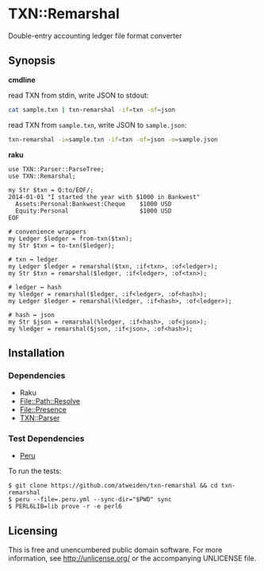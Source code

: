 # TXN::Remarshal

Double-entry accounting ledger file format converter


## Synopsis

**cmdline**

read TXN from stdin, write JSON to stdout:

```sh
cat sample.txn | txn-remarshal -if=txn -of=json
```

read TXN from `sample.txn`, write JSON to `sample.json`:

```sh
txn-remarshal -i=sample.txn -if=txn -of=json -o=sample.json
```

**raku**

```perl6
use TXN::Parser::ParseTree;
use TXN::Remarshal;

my Str $txn = Q:to/EOF/;
2014-01-01 "I started the year with $1000 in Bankwest"
  Assets:Personal:Bankwest:Cheque    $1000 USD
  Equity:Personal                    $1000 USD
EOF

# convenience wrappers
my Ledger $ledger = from-txn($txn);
my Str $txn = to-txn($ledger);

# txn ↔ ledger
my Ledger $ledger = remarshal($txn, :if<txn>, :of<ledger>);
my Str $txn = remarshal($ledger, :if<ledger>, :of<txn>);

# ledger ↔ hash
my %ledger = remarshal($ledger, :if<ledger>, :of<hash>);
my Ledger $ledger = remarshal(%ledger, :if<hash>, :of<ledger>);

# hash ↔ json
my Str $json = remarshal(%ledger, :if<hash>, :of<json>);
my %ledger = remarshal($json, :if<json>, :of<hash>);
```


## Installation

### Dependencies

- Raku
- [File::Path::Resolve](https://github.com/atweiden/file-path-resolve)
- [File::Presence](https://github.com/atweiden/file-presence)
- [TXN::Parser](https://github.com/atweiden/txn-parser)

### Test Dependencies

- [Peru](https://github.com/buildinspace/peru)

To run the tests:

```
$ git clone https://github.com/atweiden/txn-remarshal && cd txn-remarshal
$ peru --file=.peru.yml --sync-dir="$PWD" sync
$ PERL6LIB=lib prove -r -e perl6
```


## Licensing

This is free and unencumbered public domain software. For more
information, see http://unlicense.org/ or the accompanying UNLICENSE file.
